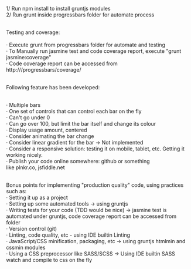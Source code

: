 1/ Run npm install to install gruntjs modules<br />
2/ Run grunt inside progressbars folder for automate process<br /><br />

Testing and coverage:<br /><br />
· Execute grunt from progressbars folder for automate and testing<br />
· To Manually run jasmine test and code coverage report, execute "grunt jasmine:coverage"<br />
· Code coverage report can be accessed from http://<your host name>/progressbars/coverage/<br /><br />

Following feature has been developed:<br /><br />

· Multiple bars<br />
· One set of controls that can control each bar on the fly<br />
· Can't go under 0<br />
· Can go over 100, but limit the bar itself and change its colour<br />
· Display usage amount, centered<br />
· Consider animating the bar change<br />
· Consider linear gradient for the bar -> Not implemented<br />
· Consider a responsive solution: testing it on mobile, tablet, etc. Getting it working nicely.<br />
· Publish your code online somewhere: github or something like plnkr.co, jsfiddle.net<br /><br />

Bonus points for implementing "production quality" code, using practices such as:<br />
· Setting it up as a project<br />
· Setting up some automated tools -> using gruntjs<br />
· Writing tests for your code (TDD would be nice) -> jasmine test is automated under gruntjs, code coverage report can be accessed from <coverage> folder<br />
· Version control (git)<br />
· Linting, code quality, etc - using IDE builtin Linting<br />
· JavaScript/CSS minification, packaging, etc   -> using gruntjs htmlmin and cssmin modules<br />
· Using a CSS preprocessor like SASS/SCSS   -> Using IDE builtin SASS watch and compile to css on the fly<br />